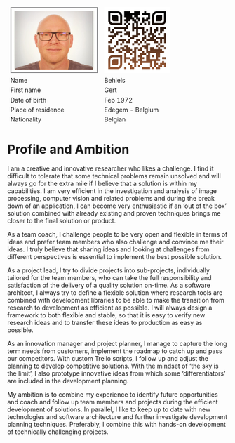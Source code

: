 <table class="tg">
<thead>
  <tr>
    <td class="tg-73oq"><a href="https://gearlux.github.io/"><img src="images/Profile.png" width="200" height="150"></a></td>
    <td class="tg-73oq"><a href="https://gearlux.github.io/">
                        <img src="images/qr-code.png" width="150" height="150"></a></td>
  </tr>
  <tr>
    <td class="tg-73oq">Name</td>
    <td class="tg-73oq">Behiels</td>
  </tr>
  <tr>
    <td class="tg-73oq">First name</td>
    <td class="tg-73oq">Gert</td>
  </tr>
  <tr>
    <td class="tg-73oq">Date of birth</td>
    <td class="tg-73oq">Feb 1972</td>
  </tr>
  <tr>
    <td class="tg-73oq">Place of residence</td>
    <td class="tg-73oq">Edegem - Belgium</td>
  </tr>
  <tr>
    <td class="tg-73oq">Nationality</td>
    <td class="tg-73oq">Belgian</td>
  </tr>
</thead>
</table>

# Profile and Ambition

I am a creative and innovative researcher who likes a challenge. I find it difficult to tolerate that some technical problems remain unsolved and will always go for the extra mile if I believe that a solution is within my capabilities. I am very efficient in the investigation and analysis of image processing, computer vision and related problems and during the break down of an application, I can become very enthusiastic if an ‘out of the box’ solution combined with already existing and proven techniques brings me closer to the final solution or product.

As a team coach, I challenge people to be very open and flexible in terms of ideas and prefer team members who also challenge and convince me their ideas. I truly believe that sharing ideas and looking at challenges from different perspectives is essential to implement the best possible solution. 

As a project lead, I try to divide projects into sub-projects, individually tailored for the team members, who can take the full responsibility and satisfaction of the delivery of a quality solution on-time. As a software architect, I always try to define a flexible solution where research tools are combined with development libraries to be able to make the transition from research to development as efficient as possible. I will always design a framework to both flexible and stable, so that it is easy to verify new research ideas and to transfer these ideas to production as easy as possible.

As an innovation manager and project planner, I manage to capture the long term needs from customers, implement the roadmap to catch up and pass our competitors. With custom Trello scripts, I follow up and adjust the planning to develop competitive solutions. With the mindset of ‘the sky is the limit’, I also prototype innovative ideas from which some ‘differentiators’ are included in the development planning.

My ambition is to combine my experience to identify future opportunities and coach and follow up team members and projects during the efficient development of solutions. In parallel, I like to keep up to date with new technologies and software architecture and further investigate development planning techniques. Preferably, I combine this with hands-on development of technically challenging projects.
